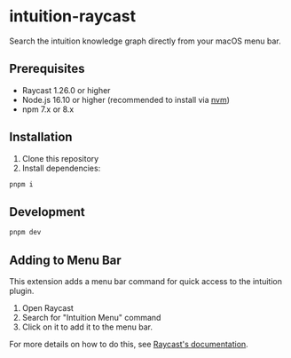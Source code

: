 # intuition-raycast

Search the intuition knowledge graph directly from your macOS menu bar.

## Prerequisites

- Raycast 1.26.0 or higher
- Node.js 16.10 or higher (recommended to install via [nvm](https://github.com/nvm-sh/nvm))
- npm 7.x or 8.x

## Installation

1. Clone this repository
2. Install dependencies:

```bash
pnpm i
```

## Development

```bash
pnpm dev
```

## Adding to Menu Bar

This extension adds a menu bar command for quick access to the intuition plugin.

1. Open Raycast
2. Search for "Intuition Menu" command
3. Click on it to add it to the menu bar.

For more details on how to do this, see [Raycast's documentation](https://developers.raycast.com/api-reference/menu-bar-commands).
